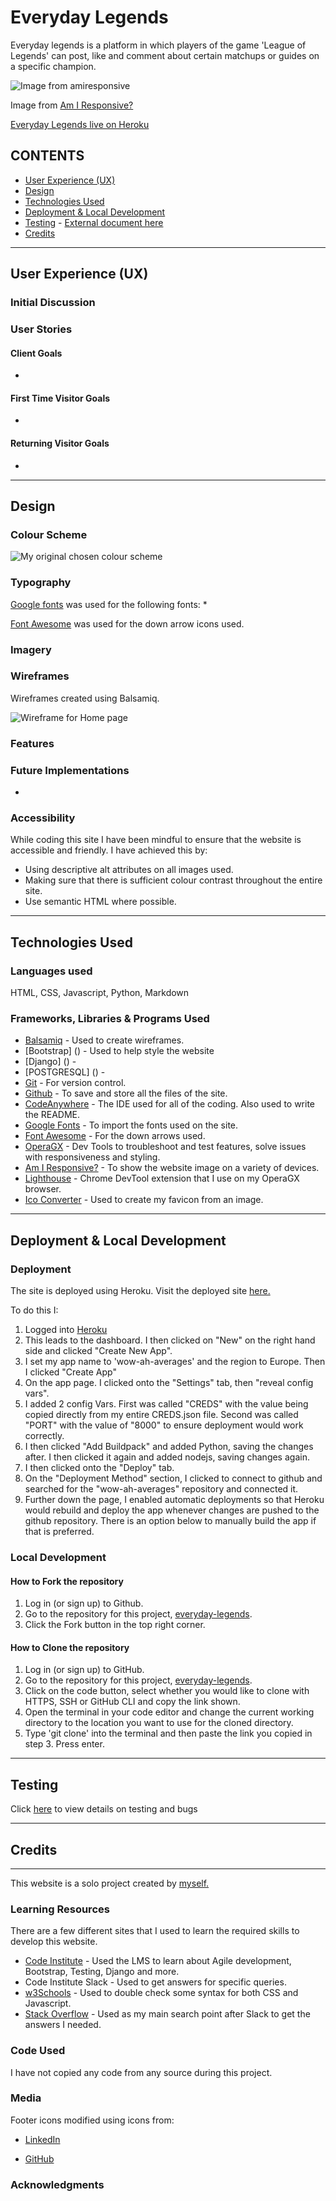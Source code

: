 # **Everyday Legends**
 
Everyday legends is a platform in which players of the game 'League of Legends' can post, like and comment about certain matchups or guides on a specific champion.
 
![Image from amiresponsive](/assets/images/amiresponsive.png)
 
Image from [Am I Responsive?](https://ui.dev/amiresponsive)
 
[Everyday Legends live on Heroku](https://everyday-legends.herokuapp.com)
 
## **CONTENTS**
 
* [User Experience (UX)](#user-experience-ux)
* [Design](#design)
* [Technologies Used](#technologies-used)
* [Deployment & Local Development](#deployment)
* [Testing](#testing) - [External document here](/docs/testing.md)
* [Credits](#credits)
 
***
## **User Experience (UX)**
 
### Initial Discussion
 
 
### **User Stories**
 
#### Client Goals
 
* 
 
#### First Time Visitor Goals
 
* 
 
#### Returning Visitor Goals
 
* 
 
***
## **Design**
 
### **Colour Scheme**
 
![My original chosen colour scheme](/assets/images/colour-scheme.png)
 

 
### **Typography**
 
[Google fonts](https://fonts.google.com) was used for the following fonts:
* 
 
[Font Awesome]() was used for the down arrow icons used.
 
### **Imagery**
 

 
### **Wireframes**
 
Wireframes created using Balsamiq.
 
![Wireframe for Home page](/assets/images/home.png)
 
### **Features**
 
### **Future Implementations**
 
* 
 
### **Accessibility**
 
While coding this site I have been mindful to ensure that the website is accessible and friendly. I have achieved this by:
  * Using descriptive alt attributes on all images used.
  * Making sure that there is sufficient colour contrast throughout the entire site.
  * Use semantic HTML where possible.
***
## **Technologies Used**
 
### **Languages used**
HTML, CSS, Javascript, Python, Markdown
 
### **Frameworks, Libraries & Programs Used**
 
* [Balsamiq](https://balsamiq.com) - Used to create wireframes.
* [Bootstrap] () - Used to help style the website
* [Django] () - 
* [POSTGRESQL] () - 
* [Git](https://git-scm.com) - For version control.
* [Github](https://github.com) - To save and store all the files of the site.
* [CodeAnywhere](https://codeanywhere.com/?ref=marcomartins11) - The IDE used for all of the coding. Also used to write the README.
* [Google Fonts](https://fonts.google.com) - To import the fonts used on the site.
* [Font Awesome](https://fontawesome.com) - For the down arrows used.
* [OperaGX](https://www.opera.com/gx) - Dev Tools to troubleshoot and test features, solve issues with responsiveness and styling.
* [Am I Responsive?](https://ui.dev/amiresponsive) - To show the website image on a variety of devices.
* [Lighthouse](https://chrome.google.com/webstore/detail/lighthouse/blipmdconlkpinefehnmjammfjpmpbjk?hl=en) - Chrome DevTool extension that I use on my OperaGX browser.
* [Ico Converter](https://www.icoconverter.com) - Used to create my favicon from an image.
***
## **Deployment & Local Development**
 
### **Deployment**
The site is deployed using Heroku. Visit the deployed site [here.](https://everyday-legends.herokuapp.com)
 
To do this I:
1. Logged into [Heroku](https://www.heroku.com)
2. This leads to the dashboard. I then clicked on "New" on the right hand side and clicked "Create New App".
3. I set my app name to 'wow-ah-averages' and the region to Europe. Then I clicked "Create App"
4. On the app page. I clicked onto the "Settings" tab, then "reveal config vars".
5. I added 2 config Vars. First was called "CREDS" with the value being copied directly from my entire CREDS.json file. Second was called "PORT" with the value of "8000" to ensure deployment would work correctly.
6. I then clicked "Add Buildpack" and added Python, saving the changes after. I then clicked it again and added nodejs, saving changes again.
7. I then clicked onto the "Deploy" tab.
8. On the "Deployment Method" section, I clicked to connect to github and searched for the "wow-ah-averages" repository and connected it.
9. Further down the page, I enabled automatic deployments so that Heroku would rebuild and deploy the app whenever changes are pushed to the github repository. There is an option below to manually build the app if that is preferred.
 
### **Local Development**
 
#### How to Fork the repository
 
1. Log in (or sign up) to Github.
2. Go to the repository for this project, [everyday-legends](https://github.com/Welshy92/everday-legends).
3. Click the Fork button in the top right corner.
 
#### How to Clone the repository
 
1. Log in (or sign up) to GitHub.
2. Go to the repository for this project, [everyday-legends](https://github.com/Welshy92/everday-legends).
3. Click on the code button, select whether you would like to clone with HTTPS, SSH or GitHub CLI and copy the link shown.
4. Open the terminal in your code editor and change the current working directory to the location you want to use for the cloned directory.
5. Type 'git clone' into the terminal and then paste the link you copied in step 3. Press enter.
***
## **Testing**
Click [here](/docs/testing.md) to view details on testing and bugs
***
## **Credits**
***
This website is a solo project created by [myself.](https://github.com/Welshy92)
 
### **Learning Resources**
 
There are a few different sites that I used to learn the required skills to develop this website.
* [Code Institute](https://codeinstitute.net) - Used the LMS to learn about Agile development, Bootstrap, Testing, Django and more.
* Code Institute Slack - Used to get answers for specific queries.
* [w3Schools](https://www.w3schools.com) - Used to double check some syntax for both CSS and Javascript.
* [Stack Overflow](https://stackoverflow.com) - Used as my main search point after Slack to get the answers I needed.
 
### **Code Used**
 
I have not copied any code from any source during this project.
 
### **Media**
 
Footer icons modified using icons from:
 
* [LinkedIn](https://www.linkedin.com)
 
* [GitHub](https://github.com)
 
 
### **Acknowledgments**
 
